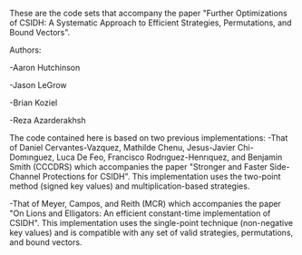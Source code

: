 These are the code sets that accompany the paper "Further Optimizations of CSIDH: A Systematic Approach to Efficient Strategies, Permutations, and Bound Vectors".

Authors:

  -Aaron Hutchinson
  
  -Jason LeGrow
  
  -Brian Koziel
  
  -Reza Azarderakhsh

The code contained here is based on two previous implementations:
  -That of Daniel Cervantes-Vazquez, Mathilde Chenu, Jesus-Javier Chi-Domınguez, Luca De Feo, Francisco Rodrıguez-Henrıquez, and Benjamin Smith (CCCDRS) which accompanies the paper "Stronger and Faster Side-Channel Protections for CSIDH". This implementation uses the two-point method (signed key values) and multiplication-based strategies.
  
  -That of Meyer, Campos, and Reith (MCR) which accompanies the paper "On Lions and Elligators: An efficient constant-time implementation of CSIDH". This implementation uses the single-point technique (non-negative key values) and is compatible with any set of valid strategies, permutations, and bound vectors.
